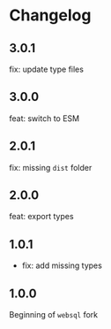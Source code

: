 # Changelog

## 3.0.1

fix: update type files

## 3.0.0

feat: switch to ESM

## 2.0.1

fix: missing `dist` folder

## 2.0.0

feat: export types

## 1.0.1

- fix: add missing types

## 1.0.0

Beginning of `websql` fork
